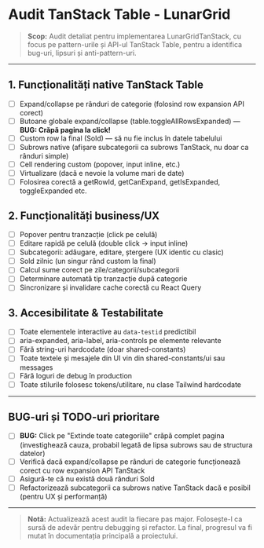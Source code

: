 # Audit TanStack Table - LunarGrid

> **Scop:** Audit detaliat pentru implementarea LunarGridTanStack, cu focus pe pattern-urile și API-ul TanStack Table, pentru a identifica bug-uri, lipsuri și anti-pattern-uri.

---

## 1. Funcționalități native TanStack Table
- [ ] Expand/collapse pe rânduri de categorie (folosind row expansion API corect)
- [ ] Butoane globale expand/collapse (table.toggleAllRowsExpanded) — **BUG: Crăpă pagina la click!**
- [ ] Custom row la final (Sold) — să nu fie inclus în datele tabelului
- [ ] Subrows native (afișare subcategorii ca subrows TanStack, nu doar ca rânduri simple)
- [ ] Cell rendering custom (popover, input inline, etc.)
- [ ] Virtualizare (dacă e nevoie la volume mari de date)
- [ ] Folosirea corectă a getRowId, getCanExpand, getIsExpanded, toggleExpanded etc.

## 2. Funcționalități business/UX
- [ ] Popover pentru tranzacție (click pe celulă)
- [ ] Editare rapidă pe celulă (double click → input inline)
- [ ] Subcategorii: adăugare, editare, ștergere (UX identic cu clasic)
- [ ] Sold zilnic (un singur rând custom la final)
- [ ] Calcul sume corect pe zile/categorii/subcategorii
- [ ] Determinare automată tip tranzacție după categorie
- [ ] Sincronizare și invalidare cache corectă cu React Query

## 3. Accesibilitate & Testabilitate
- [ ] Toate elementele interactive au `data-testid` predictibil
- [ ] aria-expanded, aria-label, aria-controls pe elemente relevante
- [ ] Fără string-uri hardcodate (doar shared-constants)
- [ ] Toate textele și mesajele din UI vin din shared-constants/ui sau messages
- [ ] Fără loguri de debug în production
- [ ] Toate stilurile folosesc tokens/utilitare, nu clase Tailwind hardcodate

---

## **BUG-uri și TODO-uri prioritare**
- [ ] **BUG:** Click pe "Extinde toate categoriile" crăpă complet pagina (investighează cauza, probabil legată de lipsa subrows sau de structura datelor)
- [ ] Verifică dacă expand/collapse pe rânduri de categorie funcționează corect cu row expansion API TanStack
- [ ] Asigură-te că nu există două rânduri Sold
- [ ] Refactorizează subcategorii ca subrows native TanStack dacă e posibil (pentru UX și performanță)

---

> **Notă:** Actualizează acest audit la fiecare pas major. Folosește-l ca sursă de adevăr pentru debugging și refactor. La final, progresul va fi mutat în documentația principală a proiectului. 